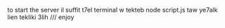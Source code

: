 to start the server il suffit t7el terminal w tekteb node script.js taw ye7alk lien tekliki 3lih /// enjoy